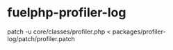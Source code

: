 fuelphp-profiler-log
====================

patch -u core/classes/profiler.php < packages/profiler-log/patch/profiler.patch
